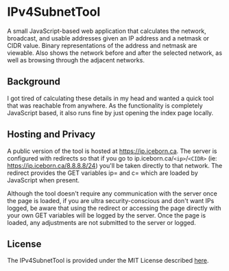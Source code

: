 # IPv4SubnetTool

A small JavaScript-based web application that calculates the network, broadcast, and usable addresses given an IP address and a netmask or CIDR value. Binary representations of the address and netmask are viewable. Also shows the network before and after the selected network, as well as browsing through the adjacent networks.

## Background

I got tired of calculating these details in my head and wanted a quick tool that was reachable from anywhere. As the functionality is completely JavaScript based, it also runs fine by just opening the index page locally.

## Hosting and Privacy

A public version of the tool is hosted at https://ip.iceborn.ca. The server is configured with redirects so that if you go to ip.iceborn.ca/`<ip>`/`<CIDR>` (ie: https://ip.iceborn.ca/8.8.8.8/24) you'll be taken directly to that network. The redirect provides the GET variables ip= and c= which are loaded by JavaScript when present.

Although the tool doesn't require any communication with the server once the page is loaded, if you are ultra security-conscious and don't want IPs logged, be aware that using the redirect or accessing the page directly with your own GET variables will be logged by the server. Once the page is loaded, any adjustments are not submitted to the server or logged.

## License

The IPv4SubnetTool is provided under the MIT License described [here](https://raw.githubusercontent.com/Optimoos/IPv4SubnetTool/master/LICENSE).

